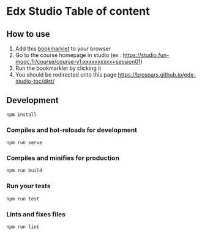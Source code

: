 # Edx Studio Table of content

## How to use

1. Add this [bookmarklet](src/bookmark/bookmark.js) to your browser
2. Go to the course homepage in studio (ex : https://studio.fun-mooc.fr/course/course-v1:xxxxxxxxxx+session01)
3. Run the bookmarklet by clicking it
4. You should be redirected onto this page https://brospars.github.io/edx-studio-toc/dist/


## Development

```
npm install
```

### Compiles and hot-reloads for development
```
npm run serve
```

### Compiles and minifies for production
```
npm run build
```

### Run your tests
```
npm run test
```

### Lints and fixes files
```
npm run lint
```
